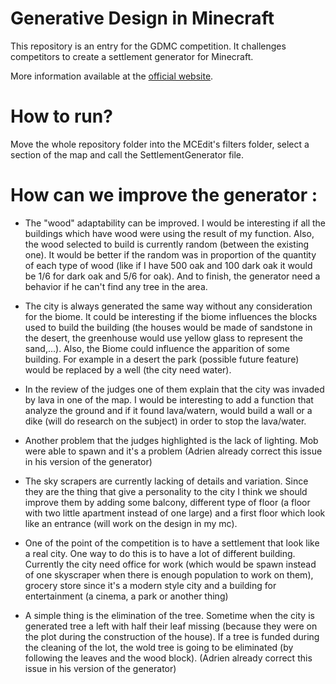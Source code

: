 # Generative Design in Minecraft

This repository is an entry for the GDMC competition. It challenges competitors to create a settlement generator for Minecraft.

More information available at the [official website](http://gendesignmc.engineering.nyu.edu).

# How to run?

Move the whole repository folder into the MCEdit's filters folder, select a section of the map and call the SettlementGenerator file.

# How can we improve the generator :

- The "wood" adaptability can be improved. I would be interesting if all the buildings which have wood were using the result of my function. Also, the wood selected to build is currently random (between the existing one). It would be better if the random was in proportion of the quantity of each type of wood (like if I have 500 oak and 100 dark oak it would be 1/6 for dark oak and 5/6 for oak). And to finish, the generator need a behavior if he can't find any tree in the area.

- The city is always generated the same way without any consideration for the biome. It could be interesting if the biome influences the blocks used to build the building
(the houses would be made of sandstone in the desert, the greenhouse would use yellow glass to represent the sand,...).
Also, the Biome could influence the apparition of some building. For example in a desert the park (possible future feature) would be replaced by a well (the city need water).

- In the review of the judges one of them explain that the city was invaded by lava in one of the map. I would be interesting to add a function that analyze the ground and if it found lava/watern, would build a wall or a dike (will do research on the subject) in order to stop the lava/water.

- Another problem that the judges highlighted is the lack of lighting. Mob were able to spawn and it's a problem (Adrien already correct this issue in his version of the generator)

- The sky scrapers are currently lacking of details and variation. Since they are the thing that give a personality to the city I think we should improve them by adding some balcony, different type of floor (a floor with two little apartment instead of one large) and a first floor which look like an entrance (will work on the design in my mc).

- One of the point of the competition is to have a settlement that look like a real city. One way to do this is to have a lot of different building. Currently the city need office for work (which would be spawn instead of one skyscraper when there is enough population to work on them), grocery store since it's a modern style city and a building for entertainment (a cinema, a park or another thing) 

- A simple thing is the elimination of the tree. Sometime when the city is generated tree a left with half their leaf missing (because they were on the plot during the construction of the house). If a tree is funded during the cleaning of the lot, the wold tree is going to be eliminated (by following the leaves and the wood block). (Adrien already correct this issue in his version of the generator)
